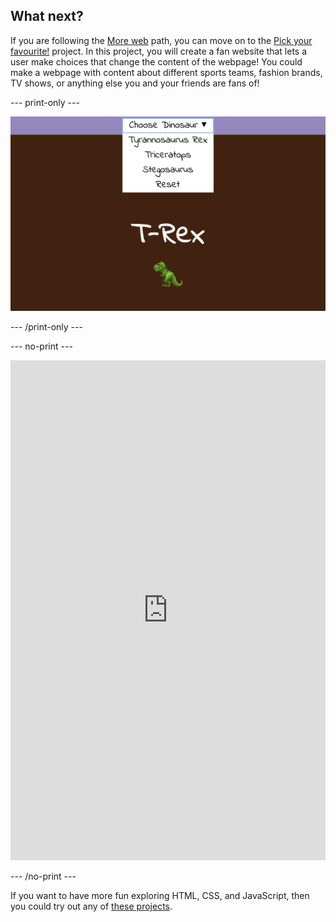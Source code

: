 ## What next?

If you are following the [More web](https://projects.raspberrypi.org/en/pathways/more-web) path, you can move on to the [Pick your favourite!](https://projects.raspberrypi.org/en/projects/pick-your-favourite) project. In this project, you will create a fan website that lets a user make choices that change the content of the webpage! You could make a webpage with content about different sports teams, fashion brands, TV shows, or anything else you and your friends are fans of!

--- print-only ---

![An example of a 'Pick your favourite!' project - a drop-down list at the top of the page shows a choice of dinosaurs. T-rex is selected and an emoji of a T-rex is shown on screen.](images/pick-your-favourite-dino.png)

--- /print-only ---

--- no-print ---

<iframe src="https://editor.raspberrypi.org/en/embed/viewer/pick-your-favourite-complete" width="100%" height="800" frameborder="0" marginwidth="0" marginheight="0" allowfullscreen> </iframe>

--- /no-print ---

If you want to have more fun exploring HTML, CSS, and JavaScript, then you could try out any of [these projects](https://projects.raspberrypi.org/en/projects?software%5B%5D=html-css-javascript).

